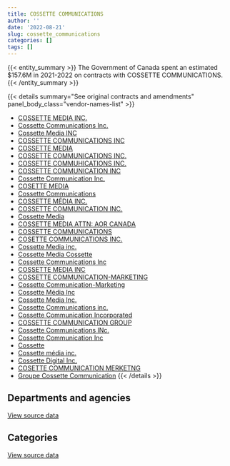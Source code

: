 ```yaml
---
title: COSSETTE COMMUNICATIONS
author: ''
date: '2022-08-21'
slug: cossette_communications
categories: []
tags: []
---
```


<script src="/rmarkdown-libs/htmlwidgets/htmlwidgets.js"></script>
<link href="/rmarkdown-libs/datatables-css/datatables-crosstalk.css" rel="stylesheet" />
<script src="/rmarkdown-libs/datatables-binding/datatables.js"></script>
<script src="/rmarkdown-libs/jquery/jquery-3.6.0.min.js"></script>
<link href="/rmarkdown-libs/dt-core-bootstrap/css/dataTables.bootstrap.min.css" rel="stylesheet" />
<link href="/rmarkdown-libs/dt-core-bootstrap/css/dataTables.bootstrap.extra.css" rel="stylesheet" />
<script src="/rmarkdown-libs/dt-core-bootstrap/js/jquery.dataTables.min.js"></script>
<script src="/rmarkdown-libs/dt-core-bootstrap/js/dataTables.bootstrap.min.js"></script>
<link href="/rmarkdown-libs/crosstalk/css/crosstalk.min.css" rel="stylesheet" />
<script src="/rmarkdown-libs/crosstalk/js/crosstalk.min.js"></script>
<script src="/rmarkdown-libs/htmlwidgets/htmlwidgets.js"></script>
<link href="/rmarkdown-libs/datatables-css/datatables-crosstalk.css" rel="stylesheet" />
<script src="/rmarkdown-libs/datatables-binding/datatables.js"></script>
<script src="/rmarkdown-libs/jquery/jquery-3.6.0.min.js"></script>
<link href="/rmarkdown-libs/dt-core-bootstrap/css/dataTables.bootstrap.min.css" rel="stylesheet" />
<link href="/rmarkdown-libs/dt-core-bootstrap/css/dataTables.bootstrap.extra.css" rel="stylesheet" />
<script src="/rmarkdown-libs/dt-core-bootstrap/js/jquery.dataTables.min.js"></script>
<script src="/rmarkdown-libs/dt-core-bootstrap/js/dataTables.bootstrap.min.js"></script>
<link href="/rmarkdown-libs/crosstalk/css/crosstalk.min.css" rel="stylesheet" />
<script src="/rmarkdown-libs/crosstalk/js/crosstalk.min.js"></script>

{{< entity_summary >}}
The Government of Canada spent an estimated \$157.6M in 2021-2022 on contracts with COSSETTE COMMUNICATIONS.
{{< /entity_summary >}}

{{< details summary="See original contracts and amendments" panel_body_class="vendor-names-list" >}}
- [COSSETTE MEDIA INC.](https://search.open.canada.ca/en/ct/?sort=contract_value_f%20desc&page=1&search_text=%22COSSETTE%20MEDIA%20INC.%22)
- [Cossette Communications Inc.](https://search.open.canada.ca/en/ct/?sort=contract_value_f%20desc&page=1&search_text=%22Cossette%20Communications%20Inc.%22)
- [Cossette Media INC](https://search.open.canada.ca/en/ct/?sort=contract_value_f%20desc&page=1&search_text=%22Cossette%20Media%20INC%22)
- [COSSETTE COMMUNICATIONS INC](https://search.open.canada.ca/en/ct/?sort=contract_value_f%20desc&page=1&search_text=%22COSSETTE%20COMMUNICATIONS%20INC%22)
- [COSSETTE MEDIA](https://search.open.canada.ca/en/ct/?sort=contract_value_f%20desc&page=1&search_text=%22COSSETTE%20MEDIA%22)
- [COSSETTE COMMUNICATIONS INC.](https://search.open.canada.ca/en/ct/?sort=contract_value_f%20desc&page=1&search_text=%22COSSETTE%20COMMUNICATIONS%20INC.%22)
- [COSSETTE COMMUHICATIONS INC.](https://search.open.canada.ca/en/ct/?sort=contract_value_f%20desc&page=1&search_text=%22COSSETTE%20COMMUHICATIONS%20INC.%22)
- [COSSETTE COMMUNICATION INC](https://search.open.canada.ca/en/ct/?sort=contract_value_f%20desc&page=1&search_text=%22COSSETTE%20COMMUNICATION%20INC%22)
- [Cossette Communication Inc.](https://search.open.canada.ca/en/ct/?sort=contract_value_f%20desc&page=1&search_text=%22Cossette%20Communication%20Inc.%22)
- [COSETTE MEDIA](https://search.open.canada.ca/en/ct/?sort=contract_value_f%20desc&page=1&search_text=%22COSETTE%20MEDIA%22)
- [Cossette Communications](https://search.open.canada.ca/en/ct/?sort=contract_value_f%20desc&page=1&search_text=%22Cossette%20Communications%22)
- [COSSETTE MÉDIA INC.](https://search.open.canada.ca/en/ct/?sort=contract_value_f%20desc&page=1&search_text=%22COSSETTE%20M%c3%89DIA%20INC.%22)
- [COSSETTE COMMUNICATION INC.](https://search.open.canada.ca/en/ct/?sort=contract_value_f%20desc&page=1&search_text=%22COSSETTE%20COMMUNICATION%20INC.%22)
- [Cossette Media](https://search.open.canada.ca/en/ct/?sort=contract_value_f%20desc&page=1&search_text=%22Cossette%20Media%22)
- [COSSETTE MEDIA ATTN: AOR CANADA](https://search.open.canada.ca/en/ct/?sort=contract_value_f%20desc&page=1&search_text=%22COSSETTE%20MEDIA%20ATTN%3a%20AOR%20CANADA%22)
- [COSSETTE COMMUNICATIONS](https://search.open.canada.ca/en/ct/?sort=contract_value_f%20desc&page=1&search_text=%22COSSETTE%20COMMUNICATIONS%22)
- [COSETTE COMMUNICATIONS INC.](https://search.open.canada.ca/en/ct/?sort=contract_value_f%20desc&page=1&search_text=%22COSETTE%20COMMUNICATIONS%20INC.%22)
- [Cossette Media inc.](https://search.open.canada.ca/en/ct/?sort=contract_value_f%20desc&page=1&search_text=%22Cossette%20Media%20inc.%22)
- [Cossette Media Cossette](https://search.open.canada.ca/en/ct/?sort=contract_value_f%20desc&page=1&search_text=%22Cossette%20Media%20Cossette%22)
- [Cossette Communications Inc](https://search.open.canada.ca/en/ct/?sort=contract_value_f%20desc&page=1&search_text=%22Cossette%20Communications%20Inc%22)
- [COSSETTE MEDIA INC](https://search.open.canada.ca/en/ct/?sort=contract_value_f%20desc&page=1&search_text=%22COSSETTE%20MEDIA%20INC%22)
- [COSSETTE COMMUNICATION-MARKETING](https://search.open.canada.ca/en/ct/?sort=contract_value_f%20desc&page=1&search_text=%22COSSETTE%20COMMUNICATION-MARKETING%22)
- [Cossette Communication-Marketing](https://search.open.canada.ca/en/ct/?sort=contract_value_f%20desc&page=1&search_text=%22Cossette%20Communication-Marketing%22)
- [Cossette Média Inc](https://search.open.canada.ca/en/ct/?sort=contract_value_f%20desc&page=1&search_text=%22Cossette%20M%c3%a9dia%20Inc%22)
- [Cossette Media Inc.](https://search.open.canada.ca/en/ct/?sort=contract_value_f%20desc&page=1&search_text=%22Cossette%20Media%20Inc.%22)
- [Cossette Communications inc.](https://search.open.canada.ca/en/ct/?sort=contract_value_f%20desc&page=1&search_text=%22Cossette%20Communications%20inc.%22)
- [Cossette Communication Incorporated](https://search.open.canada.ca/en/ct/?sort=contract_value_f%20desc&page=1&search_text=%22Cossette%20Communication%20Incorporated%22)
- [COSSETTE COMMUNICATION GROUP](https://search.open.canada.ca/en/ct/?sort=contract_value_f%20desc&page=1&search_text=%22COSSETTE%20COMMUNICATION%20GROUP%22)
- [Cossette Communications INc.](https://search.open.canada.ca/en/ct/?sort=contract_value_f%20desc&page=1&search_text=%22Cossette%20Communications%20INc.%22)
- [Cossette Communication Inc](https://search.open.canada.ca/en/ct/?sort=contract_value_f%20desc&page=1&search_text=%22Cossette%20Communication%20Inc%22)
- [Cossette](https://search.open.canada.ca/en/ct/?sort=contract_value_f%20desc&page=1&search_text=%22Cossette%22)
- [Cossette média inc.](https://search.open.canada.ca/en/ct/?sort=contract_value_f%20desc&page=1&search_text=%22Cossette%20m%c3%a9dia%20inc.%22)
- [Cossette Digital Inc.](https://search.open.canada.ca/en/ct/?sort=contract_value_f%20desc&page=1&search_text=%22Cossette%20Digital%20Inc.%22)
- [COSETTE COMMUNICATION MERKETNG](https://search.open.canada.ca/en/ct/?sort=contract_value_f%20desc&page=1&search_text=%22COSETTE%20COMMUNICATION%20MERKETNG%22)
- [Groupe Cossette Communication](https://search.open.canada.ca/en/ct/?sort=contract_value_f%20desc&page=1&search_text=%22Groupe%20Cossette%20Communication%22)
{{< /details >}}

## Departments and agencies

<div id="htmlwidget-1" style="width:100%;height:auto;" class="datatables html-widget"></div>
<script type="application/json" data-for="htmlwidget-1">{"x":{"style":"bootstrap","filter":"none","vertical":false,"data":[["<a href=\"/departments/aafc-aac/\">Agriculture and Agri-Food Canada<\/a>","<a href=\"/departments/aandc-aadnc/\">Crown-Indigenous Relations and Northern Affairs Canada<\/a>","<a href=\"/departments/ccohs-cchst/\">Canadian Centre for Occupational Health and Safety<\/a>","<a href=\"/departments/cfia-acia/\">Canadian Food Inspection Agency<\/a>","<a href=\"/departments/cgc-ccg/\">Canadian Grain Commission<\/a>","<a href=\"/departments/cic/\">Immigration, Refugees and Citizenship Canada<\/a>","<a href=\"/departments/cra-arc/\">Canada Revenue Agency<\/a>","<a href=\"/departments/crtc/\">Canadian Radio-television and Telecommunications Commission<\/a>","<a href=\"/departments/cta-otc/\">Canadian Transportation Agency<\/a>","<a href=\"/departments/dfatd-maecd/\">Global Affairs Canada<\/a>","<a href=\"/departments/dfo-mpo/\">Fisheries and Oceans Canada<\/a>","<a href=\"/departments/dnd-mdn/\">National Defence<\/a>","<a href=\"/departments/ec/\">Environment and Climate Change Canada<\/a>","<a href=\"/departments/elections/\">Elections Canada<\/a>","<a href=\"/departments/esdc-edsc/\">Employment and Social Development Canada<\/a>","<a href=\"/departments/fcac-acfc/\">Financial Consumer Agency of Canada<\/a>","<a href=\"/departments/fin/\">Department of Finance Canada<\/a>","<a href=\"/departments/hc-sc/\">Health Canada<\/a>","<a href=\"/departments/ic/\">Innovation, Science and Economic Development Canada<\/a>","<a href=\"/departments/isc-sac/\">Indigenous Services Canada<\/a>","<a href=\"/departments/nbc-ccbn/\">The National Battlefields Commission<\/a>","<a href=\"/departments/nrcan-rncan/\">Natural Resources Canada<\/a>","<a href=\"/departments/osgg-bsgg/\">Office of the Secretary to the Governor General<\/a>","<a href=\"/departments/pc/\">Parks Canada<\/a>","<a href=\"/departments/pch/\">Canadian Heritage<\/a>","<a href=\"/departments/pco-bcp/\">Privy Council Office<\/a>","<a href=\"/departments/ps-sp/\">Public Safety Canada<\/a>","<a href=\"/departments/pwgsc-tpsgc/\">Public Services and Procurement Canada<\/a>","<a href=\"/departments/ssc-spc/\">Shared Services Canada<\/a>","<a href=\"/departments/statcan/\">Statistics Canada<\/a>","<a href=\"/departments/tc/\">Transport Canada<\/a>","<a href=\"/departments/vac-acc/\">Veterans Affairs Canada<\/a>"],[138606.34,473033.82,null,96390.31,null,2550378,5370559.59,19119.6,193382.55,81057.33,128051.46,1008678.17,1386585.59,6289137.75,5981779.8,608613.25,null,13861178.8,1552941.78,473033.82,null,122782.19,null,2928471.66,73095.36,16272,2767204.79,2483781.41,85668.2,null,292611.25,3029637.2],[193809.92,null,null,262702.4,null,2336412.46,2162021.54,19594.2,null,1695990.59,null,null,1331883.22,6306368.26,4667229.29,926925.99,null,23433113.55,1178499.6,null,null,240640.46,null,2733970.28,64830.95,null,null,2824175.26,null,30633.17,159287.6,5060836.35],[196154.29,null,113000,927899.5,132888,2497855.59,8198177.3,null,null,2906189.31,null,null,952025,null,2835028.01,1808000,23224615.98,81306203.19,836200,1026730.09,null,null,29380,null,134922,null,2552453.13,403120.17,null,null,282750.59,4836400],[111870,null,44409,1518708.7,2576.4,1108701.76,7613756.8,null,null,5444400.39,null,null,5927088.1,null,6724060.75,247811.01,10057000,74005669.58,4139678.59,860275.25,15269.91,null,null,1151264.58,null,null,7468386.87,515450.14,null,26604483,110853,3898500]],"container":"<table class=\"table table-striped table-hover row-border order-column display\">\n  <thead>\n    <tr>\n      <th>Department<\/th>\n      <th>2018-2019<\/th>\n      <th>2019-2020<\/th>\n      <th>2020-2021<\/th>\n      <th>2021-2022<\/th>\n    <\/tr>\n  <\/thead>\n<\/table>","options":{"order":[[4,"desc"]],"pageLength":10,"autoWidth":true,"columnDefs":[{"targets":1,"render":"function(data, type, row, meta) {\n    return type !== 'display' ? data : DTWidget.formatCurrency(data, \"$\", 2, 3, \",\", \".\", true, null);\n  }"},{"targets":2,"render":"function(data, type, row, meta) {\n    return type !== 'display' ? data : DTWidget.formatCurrency(data, \"$\", 2, 3, \",\", \".\", true, null);\n  }"},{"targets":3,"render":"function(data, type, row, meta) {\n    return type !== 'display' ? data : DTWidget.formatCurrency(data, \"$\", 2, 3, \",\", \".\", true, null);\n  }"},{"targets":4,"render":"function(data, type, row, meta) {\n    return type !== 'display' ? data : DTWidget.formatCurrency(data, \"$\", 2, 3, \",\", \".\", true, null);\n  }"},{"width":"16%","targets":[1,2,3,4]},{"className":"dt-right","targets":[1,2,3,4]}],"orderClasses":false}},"evals":["options.columnDefs.0.render","options.columnDefs.1.render","options.columnDefs.2.render","options.columnDefs.3.render"],"jsHooks":[]}</script>
<p class="text-right">
<a href="https://github.com/GoC-Spending/contracts-data/tree/main/data/out/vendors/cossette_communications/summary_by_fiscal_year_by_department.csv" class="source-data-link btn btn-link">View source data</a>
</p>

## Categories

<div id="htmlwidget-2" style="width:100%;height:auto;" class="datatables html-widget"></div>
<script type="application/json" data-for="htmlwidget-2">{"x":{"style":"bootstrap","filter":"none","vertical":false,"data":[["<a href=\"/categories/2_professional_services/\">Professional services<\/a>","<a href=\"/categories/9_human_capital/\">Human capital<\/a>"],[52012052.02,null],[55628925.09,null],[135187562.14,12430],[157570213.82,null]],"container":"<table class=\"table table-striped table-hover row-border order-column display\">\n  <thead>\n    <tr>\n      <th>Category<\/th>\n      <th>2018-2019<\/th>\n      <th>2019-2020<\/th>\n      <th>2020-2021<\/th>\n      <th>2021-2022<\/th>\n    <\/tr>\n  <\/thead>\n<\/table>","options":{"order":[[4,"desc"]],"dom":"t","pageLength":30,"autoWidth":true,"columnDefs":[{"targets":1,"render":"function(data, type, row, meta) {\n    return type !== 'display' ? data : DTWidget.formatCurrency(data, \"$\", 2, 3, \",\", \".\", true, null);\n  }"},{"targets":2,"render":"function(data, type, row, meta) {\n    return type !== 'display' ? data : DTWidget.formatCurrency(data, \"$\", 2, 3, \",\", \".\", true, null);\n  }"},{"targets":3,"render":"function(data, type, row, meta) {\n    return type !== 'display' ? data : DTWidget.formatCurrency(data, \"$\", 2, 3, \",\", \".\", true, null);\n  }"},{"targets":4,"render":"function(data, type, row, meta) {\n    return type !== 'display' ? data : DTWidget.formatCurrency(data, \"$\", 2, 3, \",\", \".\", true, null);\n  }"},{"width":"16%","targets":[1,2,3,4]},{"className":"dt-right","targets":[1,2,3,4]}],"orderClasses":false,"lengthMenu":[10,25,30,50,100]}},"evals":["options.columnDefs.0.render","options.columnDefs.1.render","options.columnDefs.2.render","options.columnDefs.3.render"],"jsHooks":[]}</script>
<p class="text-right">
<a href="https://github.com/GoC-Spending/contracts-data/tree/main/data/out/vendors/cossette_communications/summary_by_fiscal_year_by_category.csv" class="source-data-link btn btn-link">View source data</a>
</p>
